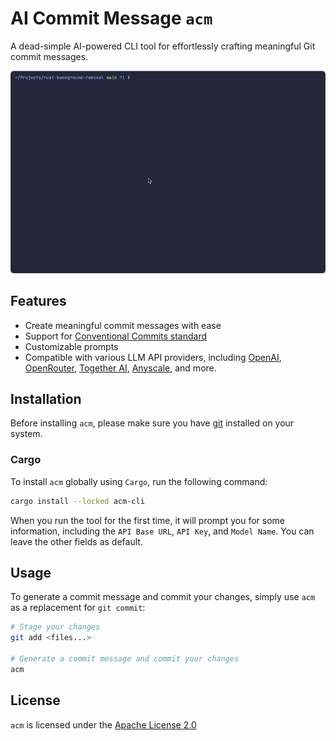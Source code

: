 # AI Commit Message `acm`

A dead-simple AI-powered CLI tool for effortlessly crafting meaningful Git commit messages.

![Demo](assets/demo.gif)

## Features

- Create meaningful commit messages with ease
- Support for [Conventional Commits standard](https://www.conventionalcommits.org)
- Customizable prompts
- Compatible with various LLM API providers, including [OpenAI](https://openai.com), [OpenRouter](http://openrouter.ai), [Together AI](https://www.together.ai), [Anyscale](https://www.anyscale.com), and more.

## Installation

Before installing `acm`, please make sure you have [git](https://git-scm.com) installed on your system.

### Cargo

To install `acm` globally using `Cargo`, run the following command:

```sh
cargo install --locked acm-cli
```

When you run the tool for the first time, it will prompt you for some information, including the `API Base URL`, `API Key`, and `Model Name`. You can leave the other fields as default.

## Usage

To generate a commit message and commit your changes, simply use `acm` as a replacement for `git commit`:

```sh
# Stage your changes
git add <files...>

# Generate a commit message and commit your changes
acm
```

## License

`acm` is licensed under the [Apache License 2.0](https://choosealicense.com/licenses/apache-2.0/)
